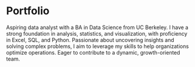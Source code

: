 # Portfolio

Aspiring data analyst with a BA in Data Science from UC Berkeley. I have a strong foundation in analysis, statistics, and visualization, with proficiency in Excel, SQL, and Python. Passionate about uncovering insights and solving complex problems, I aim to leverage my skills to help organizations optimize operations. Eager to contribute to a dynamic, growth-oriented team.
